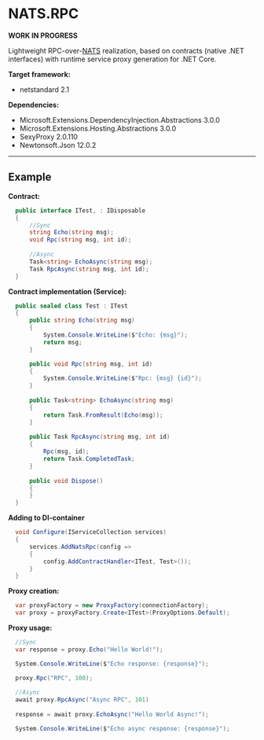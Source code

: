 # NATS.RPC

**WORK IN PROGRESS**

Lightweight RPC-over-[NATS](https://nats.io/) realization, based on contracts (native .NET interfaces) with runtime service proxy generation for .NET Core.

**Target framework:**
+ netstandard 2.1
  
**Dependencies:**
+ Microsoft.Extensions.DependencyInjection.Abstractions 3.0.0
+ Microsoft.Extensions.Hosting.Abstractions 3.0.0
+ SexyProxy 2.0.110
+ Newtonsoft.Json 12.0.2

---

## Example

**Contract:**
```C#
  public interface ITest, : IDisposable
  {
      //Sync
      string Echo(string msg);
      void Rpc(string msg, int id);
      
      //Async
      Task<string> EchoAsync(string msg);
      Task RpcAsync(string msg, int id);
  }
```

**Contract implementation (Service):**
```C#
  public sealed class Test : ITest
  {
      public string Echo(string msg)
      {
          System.Console.WriteLine($"Echo: {msg}");
          return msg;
      }

      public void Rpc(string msg, int id)
      {
          System.Console.WriteLine($"Rpc: {msg} {id}");
      }
      
      public Task<string> EchoAsync(string msg)
      {
          return Task.FromResult(Echo(msg));
      }
        
      public Task RpcAsync(string msg, int id)
      {
          Rpc(msg, id);
          return Task.CompletedTask;
      }
      
      public void Dispose()
      {
      }
  }
```

**Adding to DI-container**
```C#
  void Configure(IServiceCollection services)
  {
      services.AddNatsRpc(config => 
      {
          config.AddContractHandler<ITest, Test>());
      }
  }
```

**Proxy creation:**
```C#
  var proxyFactory = new ProxyFactory(connectionFactory);
  var proxy = proxyFactory.Create<ITest>(ProxyOptions.Default);
```

**Proxy usage:**
```C#
  //Sync
  var response = proxy.Echo("Hello World!");

  System.Console.WriteLine($"Echo response: {response}");

  proxy.Rpc("RPC", 100);
  
  //Async
  await proxy.RpcAsync("Async RPC", 101)
  
  response = await proxy.EchoAsync("Hello World Async!");

  System.Console.WriteLine($"Echo async response: {response}");
```
